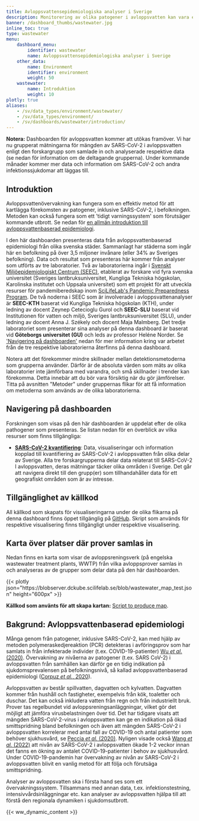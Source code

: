 ```yaml
---
title: Avloppsvattensepidemiologiska analyser i Sverige
description: Monitorering av olika patogener i avloppsvatten kan vara ett effektivt sätt att förutse framtida virusutbrott. Denna dashboard innehåller data som ursprungligen samlats in av ett flertal olika forskargrupper runt om i Sverige.
banner: /dashboard_thumbs/wastewater.jpg
inline_toc: true
type: wastewater
menu:
    dashboard_menu:
        identifier: wastewater
        name: Avloppsvattensepidemiologiska analyser i Sverige
    other_data:
        name: Environment
        identifier: environment
        weight: 50
    wastewater:
        name: Introduktion
        weight: 10
plotly: true
aliases:
    - /sv/data_types/environment/wastewater/
    - /sv/data_types/environment/
    - /sv/dashboards/wastewater/introduction/
---
```


<div class="alert alert-info"><b>Notera:</b> Dashboarden för avloppsvatten kommer att utökas framöver. Vi har nu grupperat mätningarna för mängden av SARS-CoV-2 i avloppsvatten enligt den forskargrupp som samlade in och analyserade respektive data (se nedan för information om de deltagande grupperna). Under kommande månader kommer mer data och information om SARS-CoV-2 och andra infektionssjukdomar att läggas till. </span></div>

## Introduktion

Avloppsvattenövervakning kan fungera som en effektiv metod för att kartlägga förekomsten av patogener, inklusive SARS-CoV-2, i befolkningen. Metoden kan också fungera som ett 'tidigt varningssystem' som förutsäger kommande utbrott. Se nedan för [en allmän introduktion till avloppsvattenbaserad epidemiologi](#bakgrund-avloppsvattenbaserad-epidemiologi).

I den här dashboarden presenteras data från avloppsvattenbaserad epidemiologi från olika svenska städer. Sammanlagt har städerna som ingår här en befolkning på över 3,5 miljoner invånare (eller 34% av Sveriges befolkning). Data och resultat som presenteras här kommer från analyser som utförts av tre laboratorier. Två av laboratorierna ingår i [Svenskt Miljöepidemiologiskt Centrum (SEEC)](https://www.scilifelab.se/pandemic-response/pandemic-laboratory-preparedness/swedish-environmental-epidemiology-center-seec/), etablerat av forskare vid fyra svenska universitet (Sveriges lantbruksuniversitet, Kungliga Tekniska högskolan, Karolinska institutet och Uppsala universitet) som ett projekt för att utveckla resurser för pandemiberedskap inom [SciLifeLab's Pandemic Preparedness Program](https://www.scilifelab.se/pandemic-response). De två noderna i SEEC som är involverade i avloppsvattenanalyser är **SEEC-KTH** baserat vid Kungliga Tekniska högskolan (KTH), under ledning av docent Zeynep Cetecioglu Gurol och **SEEC-SLU** baserat vid Institutionen för vatten och miljö, Sveriges lantbruksuniversitet (SLU), under ledning av docent Anna J. Székely och docent Maja Malmberg. Det tredje laboratoriet som presenterar sina analyser på denna dashboard är baserat vid **Göteborgs universitet (GU)** och leds av professor Heléne Norder. Se ['Navigering på dashboarden'](#navigering-på-dashboarden) nedan för mer information kring var arbetet från de tre respektive laboratorierna återfinns på denna dashboard.

Notera att det förekommer mindre skillnader mellan detektionsmetoderna som grupperna använder. Därför är de absoluta värden som mäts av olika laboratorier inte jämförbara med varandra, och små skillnader i trender kan förekomma. Detta innebär att du bör vara försiktig när du gör jämförelser. Titta på avsnitten "Metoder" under gruppernas flikar för att få information om metoderna som används av de olika laboratorierna.

## Navigering på dashboarden

Forskningen som visas på den här dashboarden är uppdelat efter de olika pathogener som presenteras. Se listan nedan för en överblick av vilka resurser som finns tillgängliga:

- [**SARS-CoV-2 kvantifiering**](/sv/dashboards/wastewater/covid_quantification): Data, visualiseringar och information kopplad till kvantifiering av SARS-CoV-2 i avloppsvatten från olika delar av Sverige. Alla tre forskargrupperna delar data relaterat till SARS-CoV-2 I avloppsvatten, deras mätningar täcker olika områden i Sverige. Det går att navigera direkt till den grupp(er) som tillhandahåller data för ett geografiskt områden som är av intresse.

## Tillgänglighet av källkod

All källkod som skapats för visualiseringarna under de olika  flikarna på denna dashboard finns öppet tillgänglig på [GitHub](https://github.com/ScilifelabDataCentre/covid-portal-visualisations/tree/main/wastewater). Skript som används för respektive visualisering finns tillgängligt under respektive visualisering.

## Karta över platser där prover samlas in

Nedan finns en karta som visar de avloppsreningsverk (på engelska wastewater treatment plants, WWTP) från vilka avloppsprover samlas in och analyseras av de grupper som delar data på den här dashboarden.

<div class="plot_wrapper mb-3">
  <div class="table-responsive">{{< plotly json="https://blobserver.dckube.scilifelab.se/blob/wastewater_map_test.json" height="600px" >}}</div>
</div>

**Källkod som använts för att skapa kartan:** [Script to produce map](https://github.com/ScilifelabDataCentre/covid-portal-visualisations/blob/main/wastewater/interactive_wastewater_map.py).

## Bakgrund: Avloppsvattenbaserad epidemiologi

Många genom från patogener, inklusive SARS-CoV-2, kan med hjälp av metoden polymeraskedjereaktion (PCR) detekteras i avföringsprov som har samlats in från infekterade individer (t.ex. COVID-19-patienter) [Wu *et al*. (2020)](https://doi.org/10.1016/S2468-1253(20)30083-2). Övervakning av nivåerna av patogener (t.ex. SARS CoV-2) i avloppsvatten från samhällen kan därför ge en tidig indikation på sjukdomsprevalensen på befolkningsnivå, så kallad avloppsvattenbaserad epidemiologi ([Corpuz *et al.*, 2020](https://doi.org/10.1016/j.scitotenv.2020.140910)).

Avloppsvatten av består spillvatten, dagvatten och kylvatten. Dagvatten kommer från hushåll och fastigheter, exempelvis från kök, toaletter och duschar. Det kan också inkludera vatten från regn och från industriellt bruk. Prover tas regelbundet vid avloppsreningsanläggningar, vilket gör det möjligt att jämföra virusbelastningen över tid. Det har tidigare visats att mängden SARS-CoV-2-virus i avloppsvatten kan ge en indikation på ökad smittspridning bland befolkningen och även att mängden SARS-CoV-2 i avloppsvatten korrelerar med antal fall av COVID-19 och antal patienter som behöver sjukhusvård, se [Peccia *et al.* (2020)](https://doi.org/10.1038/s41587-020-0684-z). Nyligen visade också [Wang *et al.* (2022)](https://pubmed.ncbi.nlm.nih.gov/36035197/) att nivån av SARS-CoV-2 i avloppsvatten ökade 1-2 veckor innan det fanns en ökning av antalet COVID-19-patienter i behov av sjukhusvård. Under COVID-19-pandemin har övervakning av nivån av SARS-CoV-2 i avloppsvatten blivit en vanlig metod för att följa och förutsäga smittspridning.

Analyser av avloppsvatten ska i första hand ses som ett övervakningssystem. Tillsammans med annan data, t.ex. infektionstestning, intensivvårdsinläggningar etc. kan analyser av avloppsvatten hjälpa till att förstå den regionala dynamiken i sjukdomsutbrott.

{{< ww_dynamic_content >}}
